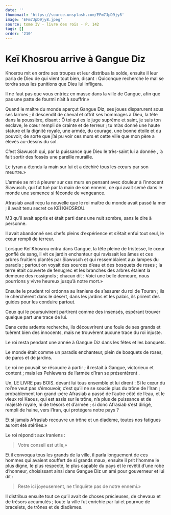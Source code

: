 ```yaml
---
date: ''
thumbnail: 'https://source.unsplash.com/EFm7JpD9jy8'
image: 'EFm7JpD9jy8.jpeg'
source: tome IV - livre des rois - P. 142
tags: []
order: '210'
---
```


# Keï Khosrou arrive à Gangue Diz

Khosrou mit en ordre ses troupes et leur distribua la solde, ensuite il leur parla de Dieu de qui vient tout bien, disant : Quiconque recherche le mal se tordra sous les punitions que Dieu lui infligera.

Il ne faut pas que vous entriez en masse dans la ville de Gangue, afin que pas une patte de fourmi n’ait à souffrir.»

Quand le maître du monde aperçut Gangue Diz, ses joues disparurent sous ses larmes ; il descendit de cheval et offrit ses hommages à Dieu, la tête dans la poussière, disant : Ô toi qui es le juge suprême et saint, je suis ton esclave, le cœur rempli de crainte et de terreur ; tu m’as donné une haute stature et la dignité royale, une armée, du courage, une bonne étoile et du pouvoir, de sorte que j’ai pu voir ces murs et cette ville que mon père a élevés au-dessns du sol.

C’est Siawusch qui, par la puissance que Dieu le très-saint lui a donnée ,
’a fait sortir des fossés une pareille muraille.

Le tyran a étendu la main sur lui et a déchiré tous les cœurs par son meurtre.»

L’armée se mit à pleurer sur ces murs en pensant avec douleur à l’innocent Siawusch, qui fut tué par la main de son ennemi, ce qui avait semé dans le monde une semence si féconde de vengeance.

Afrasiab avait reçu la nouvelle que le roi maître du monde avait passé la mer ; il avait tenu secret ce KEÏ KHOSROU.

M3 qu’il avait appris et était parti dans une nuit sombre, sans le dire à personne.

Il avait abandonné ses chefs pleins d’expérience et s’était enfui tout seul, le cœur rempli de terreur.

Lorsque Keï Khosrou entra dans Gangue, la tête pleine de tristesse, le cœur gonflé de sang, il vit ce jardin enchanteur qui ravissait les âmes et ces arbres fruitiers plantés par Siawusch et qui ressemblaient aux lampes du paradis ; partout on voyait des sources d’eau et des bosquets de roses ; la terre était couverte de fenugrec et les branches des arbres étaient la demeure des rossignols ; chacun dit : Voici une belle demeure, nous pourrions y vivre heureux jusqu’à notre mort.»

Ensuite le prudent roi ordonna au Iraniens de s’assurer du roi de Touran ; ils le cherchèrent dans le désert, dans les jardins et les palais, ils prirent des guides pour les conduire partout.

Ceux qui le poursuivirent partirent comme des insensés, espérant trouver quelque part une trace de lui.

Dans cette ardente recherche, ils découvrirent une foule de ses grands et tuèrent bien des innocents, mais ne trouvèrent aucune trace du roi injuste.

Le roi resta pendant une année à Gangue Diz dans les fêtes et les banquets.

Le monde était comme un paradis enchanteur, plein de bosquets de roses, de parcs et de jardins.

Le roi ne pouvait se résoudre à partir ; il restait à Gangue, victorieux et content ; mais les Pehlewans de l’armée d’Iran se présentèrent .

Un, LE LIVRE pas BOIS. devant lui tous ensemble et lui dirent : Si le cœur du roi’ne veut pas s’émouvoir, c’est qu’il ne se soucie plus du trône de l’Iran ; probablement ton grand-père Afrasiab a passé de l’autre côté de l’eau, et le vieux roi Kaous, qui est assis sur le trône, n’a plus de puissance et de majesté royale, ni de trésors et d’armée ; si donc Afrasiab s’est dirigé, rempli de haine, vers l’Iran, qui protégera notre pays ?

Et si jamais Afrasiab recouvre un trône et un diadème, toutes nos fatigues auront été stériles.»

Le roi répondit aux Iraniens :

> Votre conseil est utile,»

Et il convoqua tous les grands de la ville, il parla longuement de ces hommes qui avaient souffert de si grands maux, ensuite il prit l’homme le plus digne, le plus respecté, le plus capable du pays et le revêtit d’une robe d’honneur, choisissant ainsi dans Gangue Diz un ami pour gouverneur et lui dit :

> Reste ici joyeusement, ne t’inquiète pas de notre ennemi.»

Il distribua ensuite tout ce qu’il avait de choses précieuses, de chevaux et de trésors accumulés ; toute la ville fut enrichie par lui et pourvue de bracelets, de trônes et de diadèmes.
